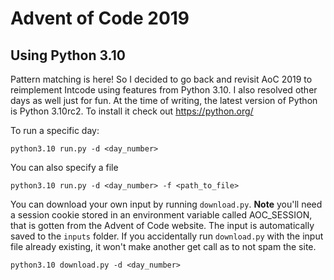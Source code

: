 # Advent of Code 2019
## Using Python 3.10

Pattern matching is here! So I decided to go back and revisit AoC 2019 to reimplement Intcode using features from Python 3.10. I also resolved other days as well just for fun. At the time of writing, the latest version of Python is Python 3.10rc2. To install it check out https://python.org/

To run a specific day:
```
python3.10 run.py -d <day_number>
```

You can also specify a file
```
python3.10 run.py -d <day_number> -f <path_to_file>
```

You can download your own input by running `download.py`. **Note** you'll need a session cookie stored in an environment variable called AOC_SESSION, that is gotten from the Advent of Code website. The input is automatically saved to the `inputs` folder. If you accidentally run `download.py` with the input file already existing, it won't make another get call as to not spam the site.
```
python3.10 download.py -d <day_number>
```
